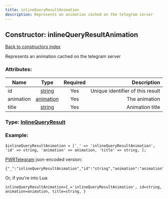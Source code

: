 ```yaml
---
title: inlineQueryResultAnimation
description: Represents an animation cached on the telegram server
---
```

## Constructor: inlineQueryResultAnimation  
[Back to constructors index](index.md)



Represents an animation cached on the telegram server

### Attributes:

| Name     |    Type       | Required | Description |
|----------|:-------------:|:--------:|------------:|
|id|[string](../types/string.md) | Yes|Unique identifier of this result|
|animation|[animation](../types/animation.md) | Yes|The animation|
|title|[string](../types/string.md) | Yes|Animation title|



### Type: [InlineQueryResult](../types/InlineQueryResult.md)


### Example:

```
$inlineQueryResultAnimation = ['_' => 'inlineQueryResultAnimation', 'id' => string, 'animation' => animation, 'title' => string, ];
```  

[PWRTelegram](https://pwrtelegram.xyz) json-encoded version:

```
{"_":"inlineQueryResultAnimation","id":"string","animation":"animation","title":"string"}
```


Or, if you're into Lua:  


```
inlineQueryResultAnimation={_='inlineQueryResultAnimation', id=string, animation=animation, title=string, }

```


